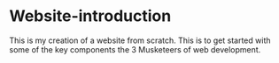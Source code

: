 # Website-introduction

This is my creation of a website from scratch. This is to get started with
some of the key components the 3 Musketeers of web development.
